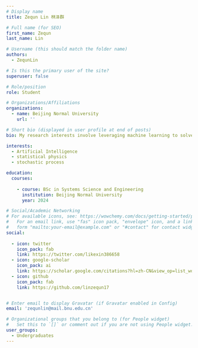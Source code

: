 ```yaml
---
# Display name
title: Zequn Lin 林泽群

# Full name (for SEO)
first_name: Zequn
last_name: Lin

# Username (this should match the folder name)
authors:
  - ZequnLin

# Is this the primary user of the site?
superuser: false

# Role/position
role: Student

# Organizations/Affiliations
organizations:
  - name: Beijing Normal University
    url: ''

# Short bio (displayed in user profile at end of posts)
bio: My research interests involve leveraging machine learning to solve problems in statistical physics and stochastic process.

interests:
  - Artificial Intelligence
  - statistical physics
  - stochastic process

education:
  courses:
    
    - course: BSc in Systems Science and Engineering
      institution: Beijing Normal University
      year: 2024

# Social/Academic Networking
# For available icons, see: https://wowchemy.com/docs/getting-started/page-builder/#icons
#   For an email link, use "fas" icon pack, "envelope" icon, and a link in the
#   form "mailto:your-email@example.com" or "#contact" for contact widget.
social:
  
  - icon: twitter
    icon_pack: fab
    link: https://twitter.com/likexin386658
  - icon: google-scholar
    icon_pack: ai
    link: https://scholar.google.com/citations?hl=zh-CN&view_op=list_works&gmla=AJ1KiT0rQItBFNTd0n2JMUWNtiz6pa0TQiwSDX18CSLfTBX3lV9N2bs2enHMV91I9LKnMhUkFVwet9ThCucbMEzmRtVR0ww&user=yPegHCUAAAAJ
  - icon: github
    icon_pack: fab
    link: https://github.com/linzequn17


# Enter email to display Gravatar (if Gravatar enabled in Config)
email: 'zequnlin@mail.bnu.edu.cn'

# Organizational groups that you belong to (for People widget)
#   Set this to `[]` or comment out if you are not using People widget.
user_groups:
  - Undergraduates
---
```




